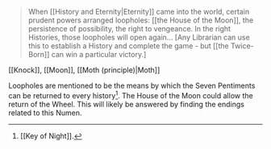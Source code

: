> When [[History and Eternity|Eternity]] came into the world, certain prudent powers arranged loopholes: [[the House of the Moon]], the persistence of possibility, the right to vengeance. In the right Histories, those loopholes will open again... \[Any Librarian can use this to establish a History and complete the game - but [[the Twice-Born]] can win a particular victory.]

[[Knock]], [[Moon]], [[Moth (principle)|Moth]]

Loopholes are mentioned to be the means by which the Seven Pentiments can be returned to every history[^1]. The House of the Moon could allow the return of the Wheel. This will likely be answered by finding the endings related to this Numen.

[^1]: [[Key of Night]].